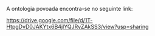 A ontologia povoada encontra-se no seguinte link:

https://drive.google.com/file/d/1T-HtpgDvD0JAKYtx6B4jlYQJRvZAkSS3/view?usp=sharing
